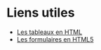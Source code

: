 # Liens utiles

- [Les tableaux en HTML](http://fr.openclassrooms.com/informatique/cours/apprenez-a-creer-votre-site-web-avec-html5-et-css3/les-tableaux-1)
- [Les formulaires en HTML5](http://fr.openclassrooms.com/informatique/cours/apprenez-a-creer-votre-site-web-avec-html5-et-css3/les-formulaires-8)
